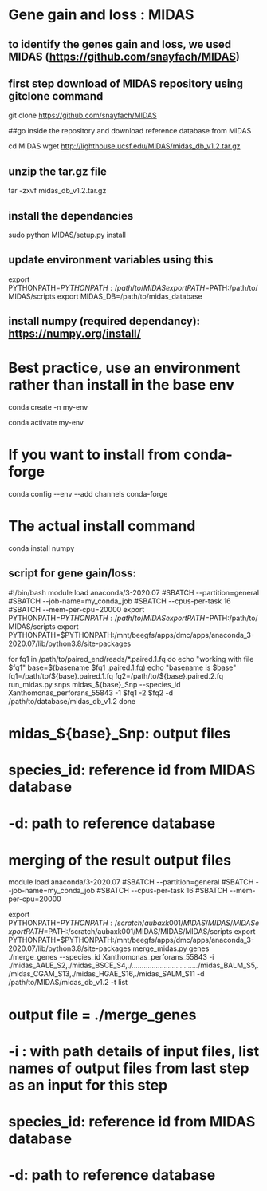 #        Gene gain and loss : MIDAS                       

## to identify the genes gain and loss, we used MIDAS (https://github.com/snayfach/MIDAS)
## first step download of MIDAS repository using gitclone command 

  git clone https://github.com/snayfach/MIDAS

##go inside the repository and download reference database from MIDAS

  cd MIDAS
  wget http://lighthouse.ucsf.edu/MIDAS/midas_db_v1.2.tar.gz 

## unzip the tar.gz file

  tar -zxvf midas_db_v1.2.tar.gz

## install the dependancies

  sudo python MIDAS/setup.py install

## update environment variables using this

  export PYTHONPATH=$PYTHONPATH:/path/to/MIDAS
  export PATH=$PATH:/path/to/MIDAS/scripts
  export MIDAS_DB=/path/to/midas_database

## install numpy (required dependancy): https://numpy.org/install/
# Best practice, use an environment rather than install in the base env

  conda create -n my-env

  conda activate my-env

# If you want to install from conda-forge

  conda config --env --add channels conda-forge

# The actual install command

  conda install numpy


## script for gene gain/loss: 

  #!/bin/bash
  module load anaconda/3-2020.07
  #SBATCH --partition=general
  #SBATCH --job-name=my_conda_job
  #SBATCH --cpus-per-task 16
  #SBATCH --mem-per-cpu=20000
  export PYTHONPATH=$PYTHONPATH:/path/to/MIDAS
  export PATH=$PATH:/path/to/MIDAS/scripts
  export PYTHONPATH=$PYTHONPATH:/mnt/beegfs/apps/dmc/apps/anaconda_3-2020.07/lib/python3.8/site-packages
  
  for fq1 in /path/to/paired_end/reads/*.paired.1.fq
  do
  echo "working with file $fq1"
  base=$(basename $fq1 .paired.1.fq)
  echo "basename is $base"
  fq1=/path/to/${base}.paired.1.fq
  fq2=/path/to/${base}.paired.2.fq
  run_midas.py snps midas_${base}_Snp --species_id Xanthomonas_perforans_55843 -1 $fq1 -2 $fq2 -d /path/to/database/midas_db_v1.2
  done
 
# midas_${base}_Snp: output files
# species_id: reference id from MIDAS database
# -d: path to reference database


# merging of the result output files

  module load anaconda/3-2020.07
  #SBATCH --partition=general
  #SBATCH --job-name=my_conda_job
  #SBATCH --cpus-per-task 16
  #SBATCH --mem-per-cpu=20000
  
  export PYTHONPATH=$PYTHONPATH:/scratch/aubaxk001/MIDAS/MIDAS/MIDAS
  export PATH=$PATH:/scratch/aubaxk001/MIDAS/MIDAS/MIDAS/scripts
  export PYTHONPATH=$PYTHONPATH:/mnt/beegfs/apps/dmc/apps/anaconda_3-2020.07/lib/python3.8/site-packages
  merge_midas.py genes ./merge_genes --species_id Xanthomonas_perforans_55843 -i ./midas_AALE_S2,./midas_BSCE_S4,./................................./midas_BALM_S5,./midas_CGAM_S13,./midas_HGAE_S16,./midas_SALM_S11 -d /path/to/MIDAS/midas_db_v1.2 -t list


# output file = ./merge_genes
# -i : with path details of input files, list names of output files from last step as an input for this step
# species_id: reference id from MIDAS database
# -d: path to reference database





